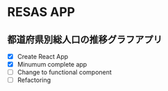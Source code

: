 # RESAS APP

## 都道府県別総人口の推移グラフアプリ

- [x] Create React App
- [x] Minumum complete app
- [ ] Change to functional component
- [ ] Refactoring

